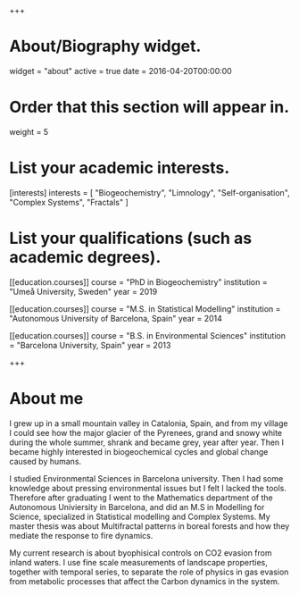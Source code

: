 +++
# About/Biography widget.
widget = "about"
active = true
date = 2016-04-20T00:00:00

# Order that this section will appear in.
weight = 5

# List your academic interests.
[interests]
  interests = [
    "Biogeochemistry",
    "Limnology",
    "Self-organisation",
    "Complex Systems",
    "Fractals"
  ]

# List your qualifications (such as academic degrees).
[[education.courses]]
  course = "PhD in Biogeochemistry"
  institution = "Umeå University, Sweden"
  year = 2019

[[education.courses]]
  course = "M.S. in Statistical Modelling"
  institution = "Autonomous University of Barcelona, Spain"
  year = 2014

[[education.courses]]
  course = "B.S. in Environmental Sciences"
  institution = "Barcelona University, Spain"
  year = 2013
 
+++

# About me

I grew up in a small mountain valley in Catalonia, Spain, and from my village I could see how the major glacier of the Pyrenees, grand and snowy white during the whole summer, shrank and became grey, year after year. Then I became highly interested in biogeochemical cycles and global change caused by humans.

I studied Environmental Sciences in Barcelona university. Then I had some knowledge about pressing environmental issues but I felt I lacked the tools. Therefore after graduating I went to the Mathematics department of the Autonomous Univiersity in Barcelona, and did an M.S in Modelling for Science, specialized in Statistical modelling and Complex Systems. My master thesis was about Multifractal patterns in boreal forests and how they mediate the response to fire dynamics.

My current research is about byophisical controls on CO2 evasion from inland waters. I use fine scale measurements of landscape properties, together with temporal series, to separate the role of physics in gas evasion from metabolic processes that affect the Carbon dynamics in the system.



